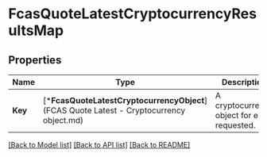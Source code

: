 # FcasQuoteLatestCryptocurrencyResultsMap

## Properties
Name | Type | Description | Notes
------------ | ------------- | ------------- | -------------
**Key** | [***FcasQuoteLatestCryptocurrencyObject**](FCAS Quote Latest - Cryptocurrency object.md) | A cryptocurrency object for each requested. | [default to null]

[[Back to Model list]](../README.md#documentation-for-models) [[Back to API list]](../README.md#documentation-for-api-endpoints) [[Back to README]](../README.md)


